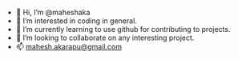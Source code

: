 - 👋 Hi, I’m @maheshaka
- 👀 I’m interested in coding in general.
- 🌱 I’m currently learning to use github for contributing to projects.
- 💞️ I’m looking to collaborate on any interesting project.
- 📫 mahesh.akarapu@gmail.com

<!---
maheshaka/maheshaka is a ✨ special ✨ repository because its `README.md` (this file) appears on your GitHub profile.
You can click the Preview link to take a look at your changes.
--->
